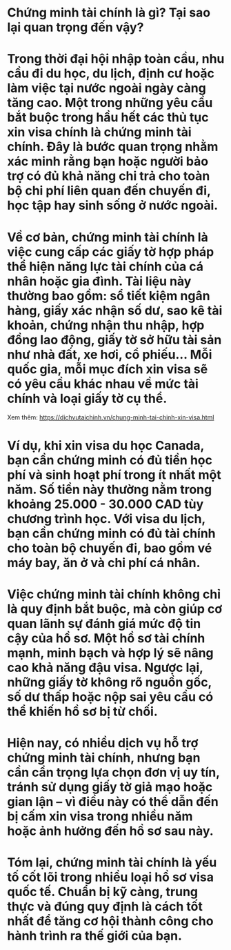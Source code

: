 # Chứng minh tài chính là gì? Tại sao lại quan trọng đến vậy?

# 

# Trong thời đại hội nhập toàn cầu, nhu cầu đi du học, du lịch, định cư hoặc làm việc tại nước ngoài ngày càng tăng cao. Một trong những yêu cầu bắt buộc trong hầu hết các thủ tục xin visa chính là chứng minh tài chính. Đây là bước quan trọng nhằm xác minh rằng bạn hoặc người bảo trợ có đủ khả năng chi trả cho toàn bộ chi phí liên quan đến chuyến đi, học tập hay sinh sống ở nước ngoài.

# 

# Về cơ bản, chứng minh tài chính là việc cung cấp các giấy tờ hợp pháp thể hiện năng lực tài chính của cá nhân hoặc gia đình. Tài liệu này thường bao gồm: sổ tiết kiệm ngân hàng, giấy xác nhận số dư, sao kê tài khoản, chứng nhận thu nhập, hợp đồng lao động, giấy tờ sở hữu tài sản như nhà đất, xe hơi, cổ phiếu… Mỗi quốc gia, mỗi mục đích xin visa sẽ có yêu cầu khác nhau về mức tài chính và loại giấy tờ cụ thể.
Xem thêm: https://dichvutaichinh.vn/chung-minh-tai-chinh-xin-visa.html
# 

# Ví dụ, khi xin visa du học Canada, bạn cần chứng minh có đủ tiền học phí và sinh hoạt phí trong ít nhất một năm. Số tiền này thường nằm trong khoảng 25.000 - 30.000 CAD tùy chương trình học. Với visa du lịch, bạn cần chứng minh có đủ tài chính cho toàn bộ chuyến đi, bao gồm vé máy bay, ăn ở và chi phí cá nhân.

# 

# Việc chứng minh tài chính không chỉ là quy định bắt buộc, mà còn giúp cơ quan lãnh sự đánh giá mức độ tin cậy của hồ sơ. Một hồ sơ tài chính mạnh, minh bạch và hợp lý sẽ nâng cao khả năng đậu visa. Ngược lại, những giấy tờ không rõ nguồn gốc, số dư thấp hoặc nộp sai yêu cầu có thể khiến hồ sơ bị từ chối.

# 

# Hiện nay, có nhiều dịch vụ hỗ trợ chứng minh tài chính, nhưng bạn cần cẩn trọng lựa chọn đơn vị uy tín, tránh sử dụng giấy tờ giả mạo hoặc gian lận – vì điều này có thể dẫn đến bị cấm xin visa trong nhiều năm hoặc ảnh hưởng đến hồ sơ sau này.

# 

# Tóm lại, chứng minh tài chính là yếu tố cốt lõi trong nhiều loại hồ sơ visa quốc tế. Chuẩn bị kỹ càng, trung thực và đúng quy định là cách tốt nhất để tăng cơ hội thành công cho hành trình ra thế giới của bạn.

